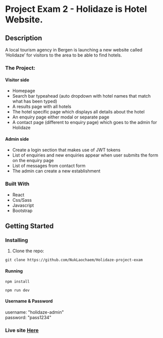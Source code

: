 # Project Exam 2 - Holidaze is Hotel Website.

## Description

A local tourism agency in Bergen is launching a new website called ‘Holidaze’ for visitors to the area to be able to find hotels.


### The Project:

#### Visitor side

- Homepage
- Search bar typeahead (auto dropdown with hotel names that match what has been typed)
- A results page with all hotels
- The hotel specific page which displays all details about the hotel
- An enquiry page either modal or separate page
- A contact page (different to enquiry page) which goes to the admin for Holidaze



#### Admin side

- Create a login section that makes use of JWT tokens
- List of enquiries and new enquiries appear when user submits the form on the enquiry page
- List of messages from contact form
- The admin can create a new establishment

### Built With

- React
- Css/Sass
- Javascript
- Bootstrap

## Getting Started

### Installing

1. Clone the repo:

```
git clone https://github.com/NukLaochaem/Holidaze-project-exam
```
#### Running
```
npm install

npm run dev
```

#### Username & Password
username: "holidaze-admin" <br>
password: "pass1234"

### Live site <a href="https://holidaze-project.vercel.app/">Here</a>
